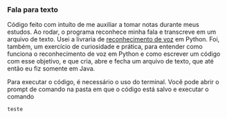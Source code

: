 <h3>Fala para texto</h3>

Código feito com intuíto de me auxiliar a tomar notas durante meus estudos. Ao rodar, o programa reconhece minha fala e transcreve em um arquivo de texto. Usei a livraria de <a href="https://pypi.org/project/SpeechRecognition/">reconhecimento de voz</a> em Python. Foi, também, um exercício de curiosidade e prática, para entender como funciona o reconhecimento de voz em Python e como escrever um código com esse objetivo, e que cria, abre e fecha um arquivo de texto, que até então eu fiz somente em Java.

Para executar o código, é necessário o uso do terminal. Você pode abrir o prompt de comando na pasta em que o código está salvo e executar o comando

```
teste
```
